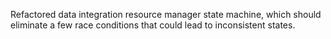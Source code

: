 Refactored data integration resource manager state machine, which should eliminate a few race conditions that could lead to inconsistent states.
